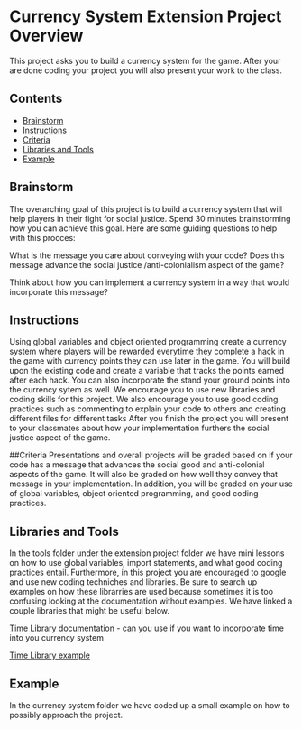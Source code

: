 Currency System Extension Project Overview
======================
This project asks you to build a currency system for the game. After your are done coding your project you will also 
present your work to the class. 

## Contents

- [Brainstorm](#brainstorm)
- [Instructions](#instructions)
- [Criteria](#criteria)
- [Libraries and Tools](#libraries-and-tools)
- [Example](#example)

## Brainstorm
The overarching goal of this project is to build a currency system that will help players in their fight for social justice.
Spend 30 minutes brainstorming how you can achieve this goal. Here are some guiding questions to help with this procces:

What is the message you care about conveying with your code? Does this message advance the 
social justice /anti-colonialism aspect of the game?
 
 
Think about how you can implement a currency system  in a way that would incorporate this message?
## Instructions
Using global variables and object oriented programming create a currency system where players will be rewarded everytime they 
complete a hack in the game with currency points they can use later in the game. You will build upon the existing code and create
a variable that tracks the points earned after each hack. You can also incorporate the stand your ground points into the currency sytem as well.
We encourage you to use new libraries and coding skills for this project. We also encourage you to use good coding practices 
such as commenting to explain your code to others and creating different files for different tasks After you finish the project you will present to your 
classmates about how your implementation furthers the social justice aspect of the game.

##Criteria
Presentations and overall projects will be graded based on if your code has a message that advances the social good and 
anti-colonial aspects of the game. It will also be graded on how well they convey that message in your implementation.
In addition, you will be graded on your use of global variables, object oriented programming, and good coding practices. 
## Libraries and Tools
In the tools folder under the extension project folder we have mini lessons on how to use global variables, import statements,
and what good coding practices entail. Furthermore, in this project you are encouraged to google and use new coding techniches and 
libraries. Be sure to search up examples on how these librarries are used because sometimes it is too confusing looking at the documentation without examples. 
We have linked a couple libraries that might be useful below. 

[Time Library documentation](https://docs.python.org/3/library/time.html) - can you use if you want to incorporate time into you currency system

[Time Library example](https://stackoverflow.com/questions/14742089/time-a-while-loop-python)
## Example
In the currency system folder we have coded up a small example on how to possibly approach the project.